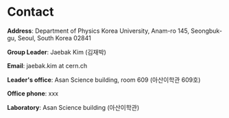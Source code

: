 # Contact

**Address**: Department of Physics Korea University,
Anam-ro 145, Seongbuk-gu, Seoul, South Korea 02841

**Group Leader**: Jaebak Kim (김재박)

**Email**: jaebak.kim at cern.ch

**Leader's office**: Asan Science building, room 609 (아산이학관 609호)

**Office phone**: xxx

**Laboratory**: Asan Science building (아산이학관)
